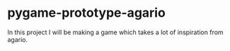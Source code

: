# pygame-prototype-agario

In this project I will be making a game which
takes a lot of inspiration from agario.